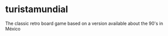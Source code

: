 # turistamundial
The classic retro board game based on a version available about the 90's in México
